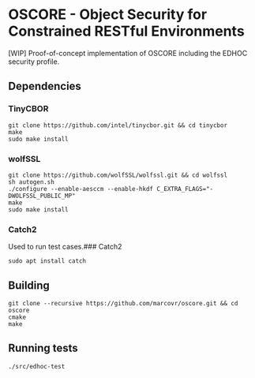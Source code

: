 # OSCORE - Object Security for Constrained RESTful Environments
[WIP] Proof-of-concept implementation of OSCORE including the EDHOC security profile.

## Dependencies
### TinyCBOR
```
git clone https://github.com/intel/tinycbor.git && cd tinycbor
make
sudo make install
```

### wolfSSL
```
git clone https://github.com/wolfSSL/wolfssl.git && cd wolfssl
sh autogen.sh
./configure --enable-aesccm --enable-hkdf C_EXTRA_FLAGS="-DWOLFSSL_PUBLIC_MP"
make
sudo make install
```

### Catch2
Used to run test cases.### Catch2
```
sudo apt install catch
```

## Building
```
git clone --recursive https://github.com/marcovr/oscore.git && cd oscore
cmake
make
```

## Running tests
```
./src/edhoc-test
```
